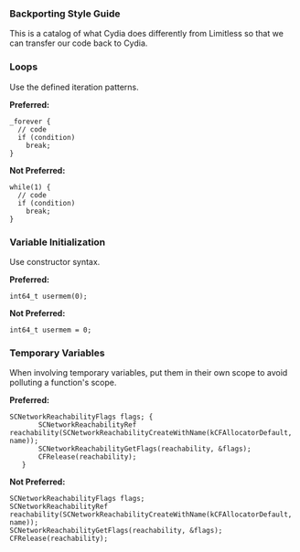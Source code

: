### Backporting Style Guide
This is a catalog of what Cydia does differently from Limitless so that we can transfer our code back to Cydia.

### Loops
Use the defined iteration patterns.

**Preferred:**
````
_forever {
  // code
  if (condition)
    break;
}
````

**Not Preferred:**
````
while(1) {
  // code
  if (condition)
    break;
}
````

### Variable Initialization
Use constructor syntax.

**Preferred:**
````
int64_t usermem(0);
````

**Not Preferred:**
````
int64_t usermem = 0;
````


### Temporary Variables
When involving temporary variables, put them in their own scope to avoid polluting a function's scope.

**Preferred:**
````
SCNetworkReachabilityFlags flags; {
       SCNetworkReachabilityRef reachability(SCNetworkReachabilityCreateWithName(kCFAllocatorDefault, name));
       SCNetworkReachabilityGetFlags(reachability, &flags);
       CFRelease(reachability);
   }
````

**Not Preferred:**
````
SCNetworkReachabilityFlags flags;
SCNetworkReachabilityRef reachability(SCNetworkReachabilityCreateWithName(kCFAllocatorDefault, name));
SCNetworkReachabilityGetFlags(reachability, &flags);
CFRelease(reachability);

````
